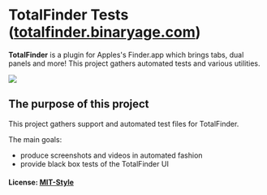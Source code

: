 # TotalFinder Tests ([totalfinder.binaryage.com](http://totalfinder.binaryage.com))

**TotalFinder** is a plugin for Apples's Finder.app which brings tabs, dual panels and more! This project gathers automated tests and various utilities.

<img src="http://totalfinder.binaryage.com/shared/img/totalfinder-mainshot.png">

## The purpose of this project

This project gathers support and automated test files for TotalFinder.

The main goals:

  * produce screenshots and videos in automated fashion
  * provide black box tests of the TotalFinder UI


#### License: [MIT-Style](totalfinder-tests/raw/master/license.txt)